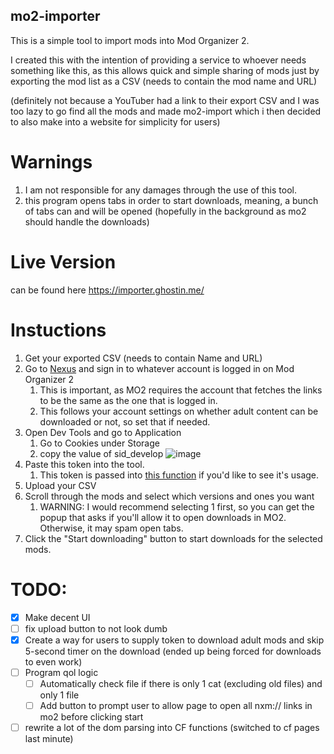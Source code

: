 ## mo2-importer

This is a simple tool to import mods into Mod Organizer 2.

I created this with the intention of providing a service to whoever needs something like this, as this allows quick and simple sharing of
mods just by exporting the mod list as a CSV (needs to contain the mod name and URL)

(definitely not because a YouTuber had a link to their export CSV and I was too lazy to go find all the mods and made mo2-import which i then decided to also make into a website for simplicity for users)

# Warnings 
1. I am not responsible for any damages through the use of this tool.
2. this program opens tabs in order to start downloads, meaning, a bunch of tabs can and will be opened (hopefully in the background as mo2 should handle the downloads)

# Live Version
can be found here https://importer.ghostin.me/

# Instuctions
1. Get your exported CSV (needs to contain Name and URL)
2. Go to [Nexus](https://nexusmods.com) and sign in to whatever account is logged in on Mod Organizer 2
   1. This is important, as MO2 requires the account that fetches the links to be the same as the one that is logged in.
   2. This follows your account settings on whether adult content can be downloaded or not, so set that if needed.
3. Open Dev Tools and go to Application
   1. Go to Cookies under Storage
   2. copy the value of sid_develop
![image](https://github.com/Cryogenetics/mo2-importer-web/assets/83240673/008b6ada-a873-4bad-8ecc-0ec00ebe78fb)
4. Paste this token into the tool.
   1. This token is passed into [this function](https://github.com/Cryogenetics/mo2-importer-web/blob/main/functions/bypassCors/%5B%5Burl%5D%5D.js) if you'd like to see it's usage.
5. Upload your CSV
6. Scroll through the mods and select which versions and ones you want
   1. WARNING: I would recommend selecting 1 first, so you can get the popup that asks if you'll allow it to open downloads in MO2.
      Otherwise, it may spam open tabs.
7. Click the "Start downloading" button to start downloads for the selected mods. 

# TODO:

- [x] Make decent UI
- [ ] fix upload button to not look dumb
- [x] Create a way for users to supply token to download adult mods and skip 5-second timer on the download (ended up being
  forced for downloads to even work)
- [ ] Program qol logic
    - [ ] Automatically check file if there is only 1 cat (excluding old files) and only 1 file
    - [ ] Add button to prompt user to allow page to open all nxm:// links in mo2 before clicking start
- [ ] rewrite a lot of the dom parsing into CF functions (switched to cf pages last minute)
